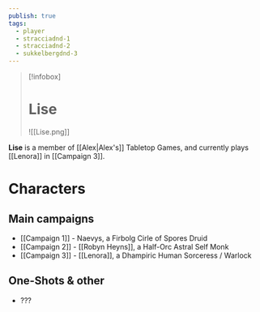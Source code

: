 ```yaml
---
publish: true
tags:
  - player
  - stracciadnd-1
  - stracciadnd-2
  - sukkelbergdnd-3
---
```

> [!infobox]  
> # Lise
> ![[Lise.png]]  

**Lise** is a member of [[Alex|Alex's]] Tabletop Games, and currently plays [[Lenora]] in [[Campaign 3]].
# Characters
## Main campaigns
- [[Campaign 1]] - Naevys, a Firbolg Cirle of Spores Druid
- [[Campaign 2]] - [[Robyn Heyns]], a Half-Orc Astral Self Monk
- [[Campaign 3]] - [[Lenora]], a Dhampiric Human Sorceress / Warlock
## One-Shots & other
- ???